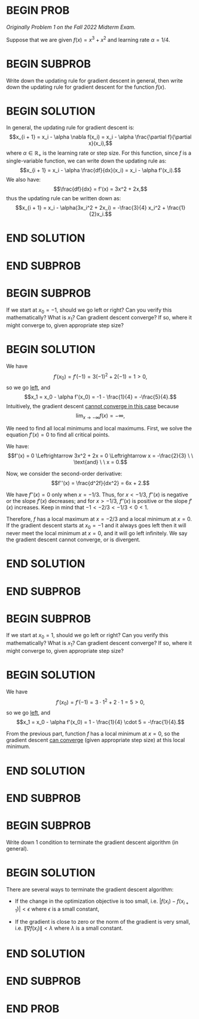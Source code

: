 # BEGIN PROB

_Originally Problem 1 on the Fall 2022 Midterm Exam._

Suppose that we are given $f(x) = x^3 + x^2$ and learning rate
$\alpha = 1/4$.

# BEGIN SUBPROB

Write down the updating rule for gradient
descent in general, then write down the updating rule for gradient descent for the function $f(x)$.

# BEGIN SOLUTION

In general, the updating rule for gradient descent is:
$$x_{i + 1} = x_i - \alpha \nabla f(x_i) = x_i - \alpha \frac{\partial f}{\partial x}(x_i),$$
where $\alpha \in \mathbb{R}_+$ is the learning rate or step size. For
this function, since $f$ is a single-variable function, we can write
down the updating rule as:
$$x_{i + 1} = x_i - \alpha \frac{df}{dx}(x_i) = x_i - \alpha f'(x_i).$$
We also have: $$\frac{df}{dx} = f'(x) = 3x^2 + 2x,$$ thus the updating
rule can be written down as:
$$x_{i + 1} = x_i - \alpha(3x_i^2 + 2x_i) = -\frac{3}{4} x_i^2 + \frac{1}{2}x_i.$$

# END SOLUTION

# END SUBPROB

# BEGIN SUBPROB

If we start at $x_0 = -1$, should we go left or right? Can
you verify this mathematically? What is $x_1$? Can gradient descent converge?
If so, where it might converge to, given appropriate step size? 

# BEGIN SOLUTION

We have $$f'(x_0) = f'(-1) = 3(-1)^2 + 2(-1) = 1 > 0,$$ so we go <u>left</u>,
and $$x_1 = x_0 - \alpha f'(x_0) = -1 - \frac{1}{4} = -\frac{5}{4}.$$
Intuitively, the gradient descent <u>cannot converge in this case</u> because
$$\text{lim}_{x \rightarrow -\infty} f(x) = -\infty,$$ 

We need to find
all local minimums and local maximums. First, we solve the equation
$f'(x) = 0$ to find all critical points. 

We have:
$$f'(x) = 0 \Leftrightarrow 3x^2 + 2x = 0 \Leftrightarrow x = -\frac{2}{3} \ \ \text{and} \ \ x = 0.$$

Now, we consider the second-order derivative:
$$f''(x) = \frac{d^2f}{dx^2} = 6x + 2.$$ 

We have $f''(x) = 0$ only when $x = -1/3$. Thus, for $x < -1/3$, 
$f''(x)$ is negative or the slope $f'(x)$ decreases; and for $x > -1/3$,
$f''(x)$ is positive or the slope $f'(x)$ increases. Keep in mind that 
$-1 < -2/3 < -1/3 < 0 < 1$.

Therefore, $f$ has a local maximum at $x = -2/3$ and a local minimum at
$x = 0$. If the gradient descent starts at $x_0 = -1$ and it always goes
left then it will never meet the local minimum at $x = 0$, and it will
go left infinitely. We say the gradient descent cannot converge, or is
divergent.

# END SOLUTION

# END SUBPROB

# BEGIN SUBPROB

If we start at $x_0 = 1$, should we go left or right? Can
you verify this mathematically? What is $x_1$? Can gradient descent converge?
If so, where it might converge to, given appropriate step size?

# BEGIN SOLUTION

We have $$f'(x_0) = f'(-1) = 3 \cdot 1^2 + 2 \cdot 1 = 5 > 0,$$ so we go
<u>left</u>, and 
$$x_1 = x_0 - \alpha f'(x_0) = 1 - \frac{1}{4} \cdot 5 = -\frac{1}{4}.$$

From the previous part, function $f$ has a local minimum at $x = 0$, so
the gradient descent <u>can converge</u> (given appropriate step size) at this
local minimum.

# END SOLUTION

# END SUBPROB

# BEGIN SUBPROB

Write down 1 condition to terminate the gradient descent
algorithm (in general).

# BEGIN SOLUTION

There are several ways to terminate the gradient descent algorithm:

-   If the change in the optimization objective is too small, i.e.
    $|f(x_i) - f(x_{i + 1})| < \epsilon$ where $\epsilon$ is a small
    constant,

-   If the gradient is close to zero or the norm of the gradient is very
    small, i.e. $\|\nabla f(x_i)\| < \lambda$ where $\lambda$ is a small
    constant.

# END SOLUTION

# END SUBPROB

# END PROB